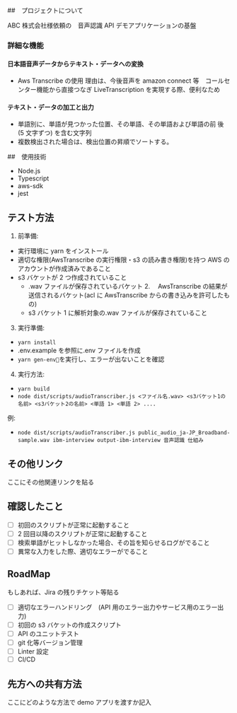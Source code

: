 ##　プロジェクトについて

ABC 株式会社様依頼の　音声認識 API デモアプリケーションの基盤

### 詳細な機能

#### 日本語音声データからテキスト・データへの変換

- Aws Transcribe の使用
  理由は、今後音声を amazon connect 等　コールセンター機能から直接つなぎ LiveTranscription を実現する際、便利なため

#### テキスト・データの加工と出力

- 単語別に、単語が見つかった位置、その単語、その単語および単語の前 後 (5 文字ずつ) を含む文字列
- 複数検出された場合は、検出位置の昇順でソートする。

##　使用技術

- Node.js
- Typescript
- aws-sdk
- jest

## テスト方法

1. 前準備:

- 実行環境に yarn をインストール
- 適切な権限(AwsTranscribe の実行権限・s3 の読み書き権限)を持つ AWS のアカウントが作成済みであること
- s3 バケットが 2 つ作成されていること
  - .wav ファイルが保存されているバケット 2.　 AwsTranscribe の結果が送信されるバケット(acl に AwsTranscribe からの書き込みを許可したもの)
  - s3 バケット 1 に解析対象の.wav ファイルが保存されていること

3. 実行準備:

- `yarn install`
- .env.example を参照に.env ファイルを作成
- `yarn gen-env`を実行し、エラーが出ないことを確認

4. 実行方法:

- `yarn build`
- `node dist/scripts/audioTranscriber.js <ファイル名.wav> <s3バケット1の名前> <s3バケット2の名前> <単語 1> <単語 2> .... `

例:

- `node dist/scripts/audioTranscriber.js public_audio_ja-JP_Broadband-sample.wav ibm-interview output-ibm-interview 音声認識 仕組み`

## その他リンク

ここにその他関連リンクを貼る

## 確認したこと

- [ ] 初回のスクリプトが正常に起動すること
- [ ] 2 回目以降のスクリプトが正常に起動すること
- [ ] 検索単語がヒットしなかった場合、その旨を知らせるログがでること
- [ ] 異常な入力をした際、適切なエラーがでること

## RoadMap

もしあれば、Jira の残りチケット等貼る

- [ ] 適切なエラーハンドリング　(API 用のエラー出力やサービス用のエラー出力)
- [ ] 初回の s3 バケットの作成スクリプト
- [ ] API のユニットテスト
- [ ] git 化等バージョン管理
- [ ] Linter 設定
- [ ] CI/CD

## 先方への共有方法

ここにどのような方法で demo アプリを渡すか記入
